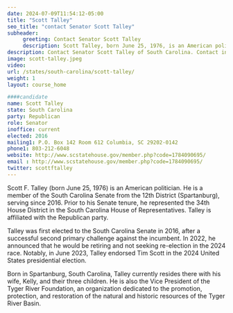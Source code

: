 ```yaml
---
date: 2024-07-09T11:54:12-05:00
title: "Scott Talley"
seo_title: "contact Senator Scott Talley"
subheader:
     greeting: Contact Senator Scott Talley
     description: Scott Talley, born June 25, 1976, is an American politician affiliated with the Republican Party. He serves as a member of the South Carolina State Senate, representing District 12, and assumed office on November 14, 2016.
description: Contact Senator Scott Talley of South Carolina. Contact information for Scott Talley includes email address, phone number, and mailing address.
image: scott-talley.jpeg
video:
url: /states/south-carolina/scott-talley/
weight: 1
layout: course_home

####candidate
name: Scott Talley
state: South Carolina
party: Republican
role: Senator
inoffice: current
elected: 2016
mailing1: P.O. Box 142 Room 612 Columbia, SC 29202-0142
phone1: 803-212-6048
website: http://www.scstatehouse.gov/member.php?code=1784090695/
email : http://www.scstatehouse.gov/member.php?code=1784090695/
twitter: scottftalley
---
```

Scott F. Talley (born June 25, 1976) is an American politician. He is a member of the South Carolina Senate from the 12th District (Spartanburg), serving since 2016. Prior to his Senate tenure, he represented the 34th House District in the South Carolina House of Representatives. Talley is affiliated with the Republican party.

Talley was first elected to the South Carolina Senate in 2016, after a successful second primary challenge against the incumbent. In 2022, he announced that he would be retiring and not seeking re-election in the 2024 race. Notably, in June 2023, Talley endorsed Tim Scott in the 2024 United States presidential election.

Born in Spartanburg, South Carolina, Talley currently resides there with his wife, Kelly, and their three children. He is also the Vice President of the Tyger River Foundation, an organization dedicated to the promotion, protection, and restoration of the natural and historic resources of the Tyger River Basin.
